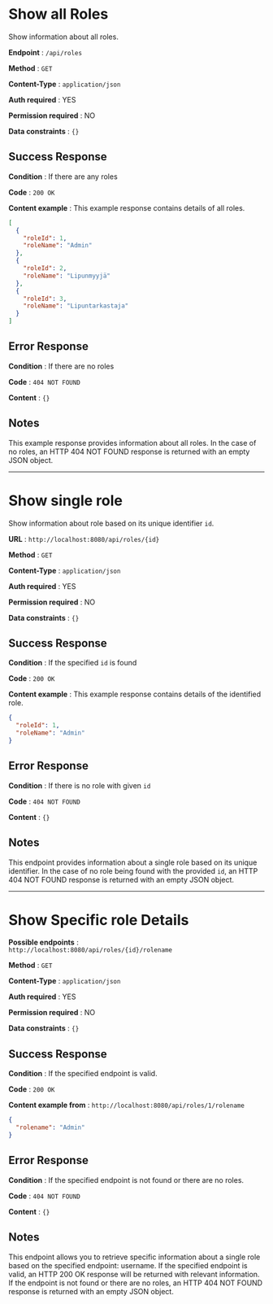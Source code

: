 # Show all Roles

Show information about all roles.

**Endpoint** : `/api/roles`

**Method** : `GET`

**Content-Type** : `application/json`

**Auth required** : YES

**Permission required** : NO

**Data constraints** : `{}`

## Success Response

**Condition** : If there are any roles

**Code** : `200 OK`

**Content example** : This example response contains details of all roles.

```json
[
  {
    "roleId": 1,
    "roleName": "Admin"
  },
  {
    "roleId": 2,
    "roleName": "Lipunmyyjä"
  },
  {
    "roleId": 3,
    "roleName": "Lipuntarkastaja"
  }
]
```

## Error Response

**Condition** : If there are no roles

**Code** : `404 NOT FOUND`

**Content** : `{}`

## Notes

This example response provides information about all roles. In the case of no roles, an HTTP 404 NOT FOUND response is returned with an empty JSON object.

---

# Show single role

Show information about role based on its unique identifier `id`.

**URL** : `http://localhost:8080/api/roles/{id}`

**Method** : `GET`

**Content-Type** : `application/json`

**Auth required** : YES

**Permission required** : NO

**Data constraints** : `{}`

## Success Response

**Condition** : If the specified `id` is found

**Code** : `200 OK`

**Content example** : This example response contains details of the identified role.

```json
{
  "roleId": 1,
  "roleName": "Admin"
}
```

## Error Response

**Condition** : If there is no role with given `id`

**Code** : `404 NOT FOUND`

**Content** : `{}`

## Notes

This endpoint provides information about a single role based on its unique identifier. In the case of no role being found with the provided `id`, an HTTP 404 NOT FOUND response is returned with an empty JSON object.

---

# Show Specific role Details

**Possible endpoints** :  
`http://localhost:8080/api/roles/{id}/rolename`

**Method** : `GET`

**Content-Type** : `application/json`

**Auth required** : YES

**Permission required** : NO

**Data constraints** : `{}`

## Success Response

**Condition** : If the specified endpoint is valid.

**Code** : `200 OK`

**Content example from** : `http://localhost:8080/api/roles/1/rolename`

```json
{
  "rolename": "Admin"
}
```

## Error Response

**Condition** : If the specified endpoint is not found or there are no roles.

**Code** : `404 NOT FOUND`

**Content** : `{}`

## Notes

This endpoint allows you to retrieve specific information about a single role based on the specified endpoint: username. If the specified endpoint is valid, an HTTP 200 OK response will be returned with relevant information. If the endpoint is not found or there are no roles, an HTTP 404 NOT FOUND response is returned with an empty JSON object.
